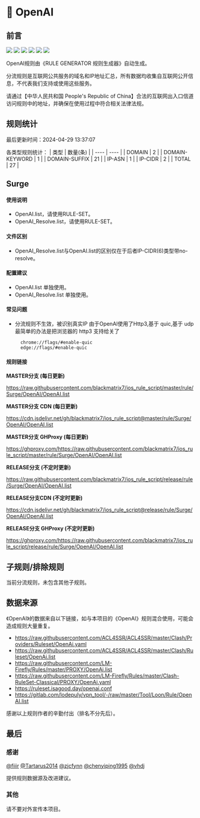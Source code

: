 # 🧸 OpenAI

## 前言

![](https://shields.io/badge/-移除重复规则-ff69b4) ![](https://shields.io/badge/-DOMAIN与DOMAIN--SUFFIX合并-green) ![](https://shields.io/badge/-DOMAIN--SUFFIX间合并-critical) ![](https://shields.io/badge/-DOMAIN与DOMAIN--KEYWORD合并-9cf) ![](https://shields.io/badge/-DOMAIN--SUFFIX与DOMAIN--KEYWORD合并-blue) ![](https://shields.io/badge/-IP--CIDR(6)合并-blueviolet) 

OpenAI规则由《RULE GENERATOR 规则生成器》自动生成。

分流规则是互联网公共服务的域名和IP地址汇总，所有数据均收集自互联网公开信息，不代表我们支持或使用这些服务。

请通过【中华人民共和国 People's Republic of China】合法的互联网出入口信道访问规则中的地址，并确保在使用过程中符合相关法律法规。

## 规则统计

最后更新时间：2024-04-29 13:37:07

各类型规则统计：
| 类型 | 数量(条)  | 
| ---- | ----  |
| DOMAIN | 2  | 
| DOMAIN-KEYWORD | 1  | 
| DOMAIN-SUFFIX | 21  | 
| IP-ASN | 1  | 
| IP-CIDR | 2  | 
| TOTAL | 27  | 


## Surge 

#### 使用说明
- OpenAI.list，请使用RULE-SET。
- OpenAI_Resolve.list，请使用RULE-SET。

#### 文件区别
- OpenAI_Resolve.list与OpenAI.list的区别仅在于后者IP-CIDR(6)类型带no-resolve。

#### 配置建议
- OpenAI.list 单独使用。
- OpenAI_Resolve.list 单独使用。

#### 常见问题
- 分流规则不生效，被识别真实IP
  由于OpenAI使用了Http3,基于 quic,基于 udp  
  最简单的办法是把浏览器的 http3 支持给关了
  ```
    chrome://flags/#enable-quic
    edge://flags/#enable-quic
  ```


#### 规则链接
**MASTER分支 (每日更新)**

https://raw.githubusercontent.com/blackmatrix7/ios_rule_script/master/rule/Surge/OpenAI/OpenAI.list

**MASTER分支 CDN (每日更新)**

https://cdn.jsdelivr.net/gh/blackmatrix7/ios_rule_script@master/rule/Surge/OpenAI/OpenAI.list

**MASTER分支 GHProxy (每日更新)**

https://ghproxy.com/https://raw.githubusercontent.com/blackmatrix7/ios_rule_script/master/rule/Surge/OpenAI/OpenAI.list

**RELEASE分支 (不定时更新)**

https://raw.githubusercontent.com/blackmatrix7/ios_rule_script/release/rule/Surge/OpenAI/OpenAI.list

**RELEASE分支CDN (不定时更新)**

https://cdn.jsdelivr.net/gh/blackmatrix7/ios_rule_script@release/rule/Surge/OpenAI/OpenAI.list

**RELEASE分支 GHProxy (不定时更新)**

https://ghproxy.com/https://raw.githubusercontent.com/blackmatrix7/ios_rule_script/release/rule/Surge/OpenAI/OpenAI.list

## 子规则/排除规则


当前分流规则，未包含其他子规则。

## 数据来源

《OpenAI》的数据来自以下链接，如与本项目的《OpenAI》规则混合使用，可能会造成规则大量重复。

- https://raw.githubusercontent.com/ACL4SSR/ACL4SSR/master/Clash/Providers/Ruleset/OpenAi.yaml
- https://raw.githubusercontent.com/ACL4SSR/ACL4SSR/master/Clash/Ruleset/OpenAi.list
- https://raw.githubusercontent.com/LM-Firefly/Rules/master/PROXY/OpenAi.list
- https://raw.githubusercontent.com/LM-Firefly/Rules/master/Clash-RuleSet-Classical/PROXY/OpenAi.yaml
- https://ruleset.isagood.day/openai.conf
- https://gitlab.com/lodepuly/vpn_tool/-/raw/master/Tool/Loon/Rule/OpenAI.list


感谢以上规则作者的辛勤付出（排名不分先后）。

## 最后

### 感谢

[@fiiir](https://github.com/fiiir) [@Tartarus2014](https://github.com/Tartarus2014) [@zjcfynn](https://github.com/zjcfynn) [@chenyiping1995](https://github.com/chenyiping1995) [@vhdj](https://github.com/vhdj)

提供规则数据源及改进建议。

### 其他

请不要对外宣传本项目。
